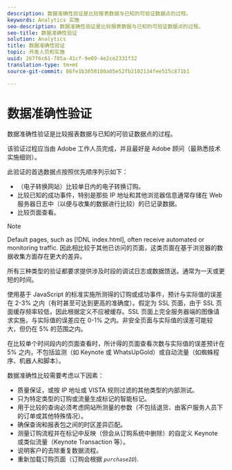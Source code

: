 ```yaml
---
description: 数据准确性验证是比较报表数据与已知的可验证数据点的过程。
keywords: Analytics 实施
seo-description: 数据准确性验证是比较报表数据与已知的可验证数据点的过程。
seo-title: 数据准确性验证
solution: Analytics
title: 数据准确性验证
topic: 开发人员和实施
uuid: 267f6c61-705a-41cf-9e09-4e2ce2331f32
translation-type: tm+mt
source-git-commit: 86fe1b3650100a05e52fb2102134fee515c871b1

---
```



# 数据准确性验证

数据准确性验证是比较报表数据与已知的可验证数据点的过程。

该验证过程应当由 Adobe 工作人员完成，并且最好是 Adobe 顾问（最熟悉技术实施细则）。

此验证的首选数据点按照优先顺序列示如下：

* （电子转换网站）比较单日内的电子转换订购。
* 比较已知的成功事件，特别是那些 IP 地址和其他浏览器信息通常存储在 Web 服务器日志中（以便与收集的数据进行比较）的已记录数据。
* 比较页面查看。

>[!NOTE]
>
>Default pages, such as [!DNL index.html], often receive automated or monitoring traffic. 因此相比较于其他已访问的页面，这类页面在基于浏览器的数据收集方面存在更大的差异。

所有三种类型的验证都要求提供涉及时段的调试日志或数据馈送。通常为一天或更短的时间。

使用基于 JavaScript 的标准实施所测得的订购或成功事件，预计与实际值的误差在 2-3% 之内（有时甚至可达到更高的准确度）。假定为 SSL 页面，由于 SSL 页面缓存频率较低，因此根据定义不应被缓存。SSL 页面上完全服务器端的图像请求实施，与实际值的误差应在 0-1% 之内。非安全页面与实际值的误差可能较大，但仍在 5% 的范围之内。

在比较单个时间段内的页面查看时，所计得的页面查看次数与实际值的误差预计在 5% 之内，不包括监测（如 Keynote 或 WhatsUpGold）或自动流量（如蜘蛛程序、机器人和脚本）。

数据准确性比较需要考虑以下因素：

* 质量保证，或按 IP 地址或 VISTA 规则过滤的其他类型的内部测试。
* 只为特定类型的订购或流量生成标记的智能标记。
* 用于比较的查询必须考虑网站所测量的参数（不包括退货、由客户服务人员下的订单或其他特殊情况）。
* 确保查询和报表包之间的时区差异匹配。
* 测量订购流程并在标记中反映（但会从订购系统中删除）的自定义 Keynote 或类似流量（Keynote Transaction 等）。
* 说明客户的去除重复数据流程。
* 重新加载订购页面（订购会根据 *`purchaseID`*).

